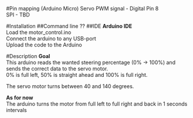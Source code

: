 #Pin mapping (Arduino Micro)
Servo PWM signal - Digital Pin 8  
SPI - TBD

#Installation
##Command line
??
##IDE
__Arduino IDE__  
Load the motor_control.ino  
Connect the arduino to any USB-port  
Upload the code to the Arduino

#Description
__Goal__  
This arduino reads the wanted steering percentage (0% -> 100%) and sends the correct data to the servo motor.  
0% is full left, 50% is straight ahead and 100% is full right.

The servo motor turns between 40 and 140 degrees.  

__As for now__  
The arduino turns the motor from full left to full right and back in 1 seconds intervals